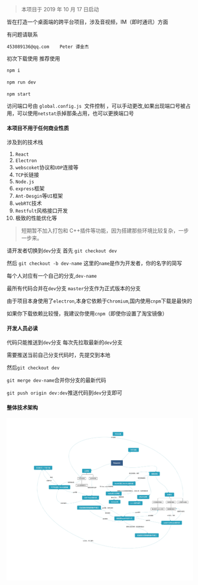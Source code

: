 > 本项目于 2019 年 10 月 17 日启动

皆在打造一个桌面端的跨平台项目，涉及音视频，IM（即时通讯）方面

有问题请联系

```
453089136@qq.com    Peter 谭金杰

```

初次下载使用 推荐使用
```
npm i 

npm run dev 

npm start 
```

访问端口号由 `global.config.js `文件控制 ，可以手动更改,如果出现端口号被占用，可以使用`netstat`杀掉那条占用，也可以更换端口号

#### 本项目不用于任何商业性质

涉及到的技术栈

1. `React`
2. `Electron`
3. `webscoket`协议和`UDP`连接等
4. `TCP`长链接
5. `Node.js`
6. `express`框架
7. `Ant-Desgin`等`UI`框架
8. `webRTC`技术
9. `Restfult`风格接口开发
10. 极致的性能优化等

> 短期暂不加入打包和 C++插件等功能，因为搭建那些环境比较复杂，一步一步来。

请开发者切换到`dev`分支
首先 `git checkout dev`

然后 `git checkout -b dev-name` 这里的`name`是作为开发者，你的名字的简写

每个人对应有一个自己的分支,`dev-name`

最所有代码合并在`dev`分支 `master`分支作为正式版本的分支

由于项目本身使用了`electron`,本身它依赖于`Chromium`,国内使用`cnpm`下载是最快的

如果你下载依赖比较慢，我建议你使用`cnpm`（即使你设置了淘宝镜像）

#### 开发人员必读

代码只能推送到`dev`分支 每次先拉取最新的`dev`分支

需要推送当前自己分支代码时，先提交到本地

然后`git checkout dev`

`git merge dev-name`合并你分支的最新代码

`git push origin dev:dev`推送代码到`dev`分支即可


#### 整体技术架构

![image](https://github.com/JinJieTan/Desktop-TikTok/blob/master/image/Desktop-TikTok.jpeg)

